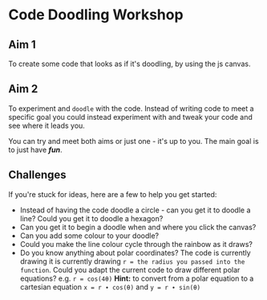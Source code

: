# Code Doodling Workshop
## Aim 1
To create some code that looks as if it's doodling, by using the js canvas.

## Aim 2
To experiment and `doodle` with the code. Instead of writing code to meet a specific goal you could instead experiment with and tweak your code and see where it leads you.

You can try and meet both aims or just one - it's up to you. The main goal is to just have *__fun__*.

## Challenges
If you're stuck for ideas, here are a few to help you get started:
+ Instead of having the code doodle a circle - can you get it to doodle a line? Could you get it to doodle a hexagon?
+ Can you get it to begin a doodle when and where you click the canvas?
+ Can you add some colour to your doodle?
+ Could you make the line colour cycle through the rainbow as it draws?
+ Do you know anything about polar coordinates? The code is currently drawing it is currently drawing `r = the radius you passed into the function`. Could you adapt the current code to draw different polar equations? e.g. `r = cos(4θ)`
__Hint:__ to convert from a polar equation to a cartesian equation `x = r ∙ cos(θ)` and `y = r ∙ sin(θ)`

















